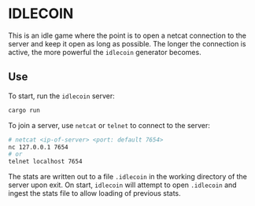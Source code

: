 # IDLECOIN

This is an idle game where the point is to open a netcat connection to the server and keep it open as long as possible. The longer the connection is active, the more powerful the `idlecoin` generator becomes.

## Use

To start, run the `idlecoin` server:
```rust
cargo run
```

To join a server, use `netcat` or `telnet` to connect to the server:
```bash
# netcat <ip-of-server> <port: default 7654>
nc 127.0.0.1 7654
# or
telnet localhost 7654
```

The stats are written out to a file `.idlecoin` in the working directory of the server upon exit. On start, `idlecoin` will attempt to open `.idlecoin` and ingest the stats file to allow loading of previous stats.
